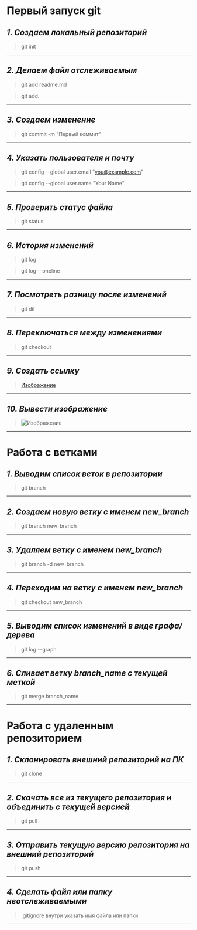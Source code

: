 # Первый запуск git
## *1. Создаем локальный репозиторий*

>git init
***

## *2. Делаем файл отслеживаемым*

>git add readme.md

>git add.
***

## *3. Создаем изменение*

>git commit -m "Первый коммит"
***

## *4. Указать пользователя и почту*

>git config --global user.email "you@example.com"

>git config --global user.name "Your Name"
***

## *5. Проверить статус файла*

>git status
***

## *6. История изменений*

>git log

>git log --oneline
***

## *7. Посмотреть разницу после изменений*

>git dif
***

## *8. Переключаться между изменениями*

>git checkout
***

## *9. Создать ссылку*

>[Изображение](i.webp)
***

## *10. Вывести изображение*

>![Изображение](i.webp)
***

# Работа с ветками

## *1. Выводим список веток в репозитории*

>git branch

***

## *2. Создаем новую ветку с именем new_branch*

>git branch new_branch

***

## *3. Удаляем ветку с именем new_branch*

>git branch -d new_branch

***

## *4. Переходим на ветку с именем new_branch*

>git checkout new_branch

***

## *5. Выводим список изменений в виде графа/дерева*

>git log --graph

***

## *6. Сливает ветку branch_name с текущей меткой*

>git merge branch_name

***

# Работа с удаленным репозиторием

## *1. Склонировать внешний репозиторий на ПК*

>git clone

***

## *2. Скачать все из текущего репозитория и объединить с текущей версией*

>git pull

***

## *3. Отправить текущую версию репозитория на внешний репозиторий*

>git push

***
## *4. Сделать файл или папку неотслеживаемыми*

>.gitignore внутри указать имя файла или папки

***